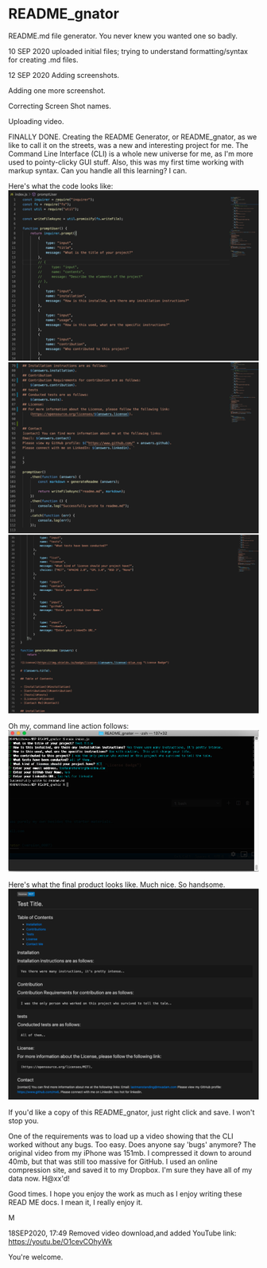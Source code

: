 # README_gnator
README.md file generator.  You never knew you wanted one so badly.


10 SEP 2020
uploaded initial files; trying to understand formatting/syntax for creating .md files.

12 SEP 2020
Adding screenshots.


Adding one more screenshot.


Correcting Screen Shot names.

Uploading video.  

FINALLY DONE.
Creating the README Generator, or README_gnator, as we like to call it on the streets, was a new and interesting project for me.  The Command Line Interface (CLI) is a whole new universe for me, as I'm more used to pointy-clicky GUI stuff.  Also, this was my first time working with markup syntax.  Can you handle all this learning?  I can.

Here's what the code looks like:
![screen1](./Screen_Shot_01.png)
![screen2](./Screen_Shot_02.png)
![screen2b](./Screen_Shot_02b.png)

Oh my, command line action follows:
![screen3](./Screen_Shot_03.png)

Here's what the final product looks like.  Much nice.  So handsome.
![screen4](./Screen_Shot_04.png)

If you'd like a copy of this README_gnator, just right click and save.  I won't stop you.  

One of the requirements was to load up a video showing that the CLI worked without any bugs.  Too easy.  Does anyone say 'bugs' anymore?  The original video from my iPhone was 151mb.  I compressed it down to around 40mb, but that was still too massive for GitHub.  I used an online compression site, and saved it to my Dropbox.  I'm sure they have all of my data now.  H@xx'd!

Good times.  I hope you enjoy the work as much as I enjoy writing these READ ME docs.  I mean it, I really enjoy it.

M

18SEP2020, 17:49
Removed video download,and added YouTube link:
https://youtu.be/O1cevCOhyWk

You're welcome.

